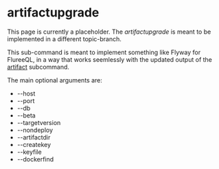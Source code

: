 # artifactupgrade
This page is currently a placeholder. The *artifactupgrade* is meant to be implemented in a different topic-branch.

This sub-command is meant to implement something like Flyway for FlureeQL, in a way that works seemlessly with the 
updated output of the [artifact](artifact.MD) subcommand.

The main optional arguments are:

* --host
* --port
* --db
* --beta
* --targetversion
* --nondeploy
* --artifactdir
* --createkey
* --keyfile
* --dockerfind
